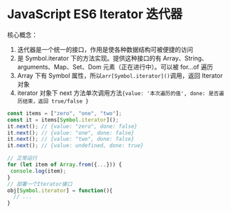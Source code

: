 # JavaScript ES6 Iterator 迭代器

核心概念：

1. 迭代器是一个统一的接口，作用是使各种数据结构可被便捷的访问
2. 是 Symbol.iterator 下的方法实现。提供这种接口的有 Array、String、arguments、Map、Set、Dom 元素（正在进行中）。可以被 for...of 遍历
3. Array 下有 Symbol 属性，所以`arr[Symbol.iterator]()`调用，返回 Iterator 对象
4. iterator 对象下 next 方法单次调用方法`{value: '本次遍历的值', done: 是否遍历结束，返回 true/false }`

```js
const items = ["zero", "one", "two"];
const it = items[Symbol.iterator]();
it.next(); // {value: "zero", done: false}
it.next(); // {value: "one", done: false}
it.next(); // {value: "two", done: false}
it.next(); // {value: undefined, done: true}

// 正常运行
for (let item of Array.from({...})) {
 console.log(item);
}
// 部署一个Iterator接口
obj[Symbol.iterator] = function(){
  // ...
}
```

